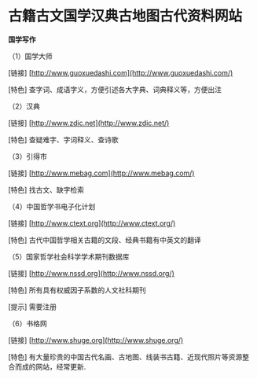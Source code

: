 # 古籍古文国学汉典古地图古代资料网站









**国学写作**

（1）国学大师

\[链接\] [http://www.guoxuedashi.com](http://www.guoxuedashi.com/)

\[特色\] 查字词、成语字义，方便引述各大字典、词典释义等，方便出注

（2）汉典

\[链接\] [http://www.zdic.net](http://www.zdic.net/)

\[特色\] 查疑难字、字词释义、查诗歌

（3）引得市

\[链接\] [http://www.mebag.com](http://www.mebag.com/)

\[特色\] 找古文、缺字检索

（4）中国哲学书电子化计划

\[链接\] [http://www.ctext.org](http://www.ctext.org/)

\[特色\] 古代中国哲学相关古籍的文段、经典书籍有中英文的翻译

（5）国家哲学社会科学学术期刊数据库

\[链接\] [http://www.nssd.org](http://www.nssd.org/)

\[特色\] 所有具有权威因子系数的人文社科期刊

\[提示\] 需要注册

（6）书格网

\[链接\] [http://www.shuge.org](http://www.shuge.org/)

\[特色\] 有大量珍贵的中国古代名画、古地图、线装书古籍、近现代照片等资源整合而成的网站，经常更新.
